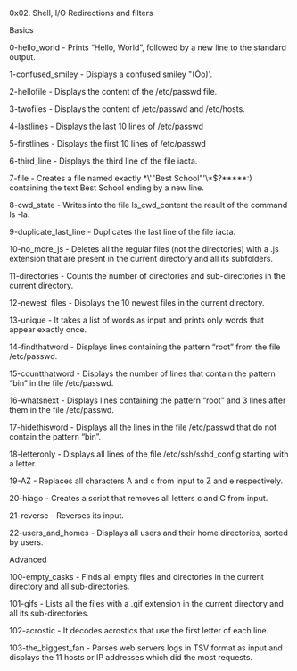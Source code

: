 0x02. Shell, I/O Redirections and filters



Basics

0-hello_world - Prints “Hello, World”, followed by a new line to the standard output.

1-confused_smiley - Displays a confused smiley "(Ôo)'.

2-hellofile - Displays the content of the /etc/passwd file.

3-twofiles - Displays the content of /etc/passwd and /etc/hosts.

4-lastlines - Displays the last 10 lines of /etc/passwd

5-firstlines - Displays the first 10 lines of /etc/passwd

6-third_line - Displays the third line of the file iacta.

7-file - Creates a file named exactly \*\\'"Best School"\'\\*$\?\*\*\*\*\*:) containing the text Best School ending by a new line.

8-cwd_state - Writes into the file ls_cwd_content the result of the command ls -la.

9-duplicate_last_line - Duplicates the last line of the file iacta.

10-no_more_js - Deletes all the regular files (not the directories) with a .js extension that are present in the current directory and all its subfolders.

11-directories - Counts the number of directories and sub-directories in the current directory.

12-newest_files - Displays the 10 newest files in the current directory.

13-unique - It takes a list of words as input and prints only words that appear exactly once.

14-findthatword - Displays lines containing the pattern “root” from the file /etc/passwd.

15-countthatword - Displays the number of lines that contain the pattern “bin” in the file /etc/passwd.

16-whatsnext - Displays lines containing the pattern “root” and 3 lines after them in the file /etc/passwd.

17-hidethisword - Displays all the lines in the file /etc/passwd that do not contain the pattern “bin”.

18-letteronly - Displays all lines of the file /etc/ssh/sshd_config starting with a letter.

19-AZ - Replaces all characters A and c from input to Z and e respectively.

20-hiago - Creates a script that removes all letters c and C from input.

21-reverse - Reverses its input.

22-users_and_homes - Displays all users and their home directories, sorted by users.



Advanced

100-empty_casks - Finds all empty files and directories in the current directory and all sub-directories.

101-gifs - Lists all the files with a .gif extension in the current directory and all its sub-directories.

102-acrostic - It decodes acrostics that use the first letter of each line.

103-the_biggest_fan - Parses web servers logs in TSV format as input and displays the 11 hosts or IP addresses which did the most requests.
